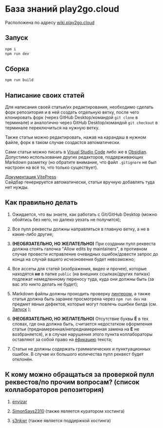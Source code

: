 # База знаний play2go.cloud

Расположена по адресу [wiki.play2go.cloud](https://wiki.play2go.cloud)

## Запуск

```sh
npm i
npm run dev
```

## Сборка

```sh
npm run build
```

## Написание своих статей

Для написания своей статьи/их редактирования, необходимо сделать форк репозитория и в ней создать отдельную ветку, после чего клонировать форк (через GitHub Desktop/командой `git clone` в терминале) и аналогично через GitHub Desktop/командой `git checkout` в терминале переключиться на нужную ветку.

Также статьи можно редактировать, нажав на карандаш в нужном файле, форк в таком случае создастся автоматически.

Сами статьи можно писать в [Visual Studio Code](https://code.visualstudio.com/) либо же в [Obsidian](https://obsidian.md/). Допустимо использование других редакторов, поддерживающих Markdown разметку (но обратите внимание, что файл `.gitignore` не был настроен на всё то, что только существует).

[Документация VitePress](https://vitepress.dev) <br>
Сайдбар генерируется автоматически, статьи вручную добавлять туда нет нужды.

## Как правильно делать

1. Ожидается, что вы знаете, как работать с Git/GitHub Desktop (можно обойтись без него, но далеко уехать не получится);

2. Все пулл реквесты должны направляться в главную ветку, а не в какие-либо другие;

3. **(НЕОБЯЗАТЕЛЬНО, НО ЖЕЛАТЕЛЬНО)** При создании пулл реквеста должна стоять галочка "Allow edits by maintainers", в противном случае провести исправление очевидных ошибок/довести запрос до конца на случай вашего исчезновения будет невозможно;

4. Все ассеты для статей (изображения, видео и прочее), которые находятся **не** в папке `public` (на внешних ссылках/других папках) подлежат немедленному переносу туда, куда они должны быть (за вас это никто делать не будет);

5. Markdown файлы должны проходить проверку [линтером](https://marketplace.visualstudio.com/items?itemName=DavidAnson.vscode-markdownlint), а также статья должна быть заранее просмотрена через `npm run dev` на предмет явных дефектов, которые могут повлечь ошибки билда (см. [Запуск](https://github.com/play2go/wiki#%D0%B7%D0%B0%D0%BF%D1%83%D1%81%D0%BA) );

6. **(НЕОБЯЗАТЕЛЬНО, НО ЖЕЛАТЕЛЬНО)** Отсутствие буквы **Ё** в тех словах, где она должна быть, считается недостатком оформления статьи (преднамеренная/непреднамеренная замена на **Е** не возбраняется), и в случае нарушения этого пункта коллабораторы оставляют за собой право на [ёфикацию](https://ru.wikipedia.org/wiki/Ёфикатор) текста;

7. Статьи не должны содержать грамматических и пунктуационных ошибок. В случае их большого количества пулл реквест будет отклонён.

## К кому можно обращаться за проверкой пулл реквестов/по прочим вопросам? (список коллабораторов репозитория)

1. [envizar](https://github.com/envizar)

2. [SimonSays2310](https://github.com/SimonSays2310) (также является куратором хостинга)

3. [s3nkwr](https://github.com/s3nkwr) (также является поддержкой хостинга)
